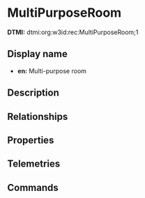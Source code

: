 # MultiPurposeRoom
**DTMI:** dtmi:org:w3id:rec:MultiPurposeRoom;1
## Display name
- **en:** Multi-purpose room
## Description
## Relationships
## Properties
## Telemetries
## Commands

